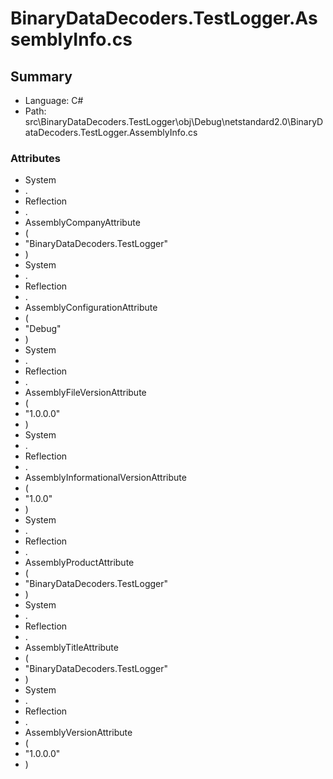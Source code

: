 ﻿# BinaryDataDecoders.TestLogger.AssemblyInfo.cs

## Summary

* Language: C#
* Path: src\BinaryDataDecoders.TestLogger\obj\Debug\netstandard2.0\BinaryDataDecoders.TestLogger.AssemblyInfo.cs

### Attributes

 - System
 - .
 - Reflection
 - .
 - AssemblyCompanyAttribute
 - (
 - "BinaryDataDecoders.TestLogger"
 - )
 - System
 - .
 - Reflection
 - .
 - AssemblyConfigurationAttribute
 - (
 - "Debug"
 - )
 - System
 - .
 - Reflection
 - .
 - AssemblyFileVersionAttribute
 - (
 - "1.0.0.0"
 - )
 - System
 - .
 - Reflection
 - .
 - AssemblyInformationalVersionAttribute
 - (
 - "1.0.0"
 - )
 - System
 - .
 - Reflection
 - .
 - AssemblyProductAttribute
 - (
 - "BinaryDataDecoders.TestLogger"
 - )
 - System
 - .
 - Reflection
 - .
 - AssemblyTitleAttribute
 - (
 - "BinaryDataDecoders.TestLogger"
 - )
 - System
 - .
 - Reflection
 - .
 - AssemblyVersionAttribute
 - (
 - "1.0.0.0"
 - )

